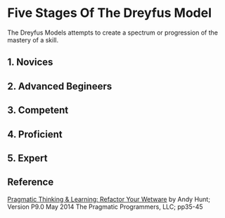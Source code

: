# Five Stages Of The Dreyfus Model 

The Dreyfus Models attempts to create a spectrum or progression of the mastery of a skill.

## 1. Novices

## 2. Advanced Begineers

## 3. Competent

## 4. Proficient

## 5. Expert

## Reference

[Pragmatic Thinking & Learning: Refactor Your Wetware](https://pragprog.com/titles/ahptl/pragmatic-thinking-and-learning/) by Andy Hunt; Version P9.0 May 2014 The Pragmatic Programmers, LLC; pp35-45